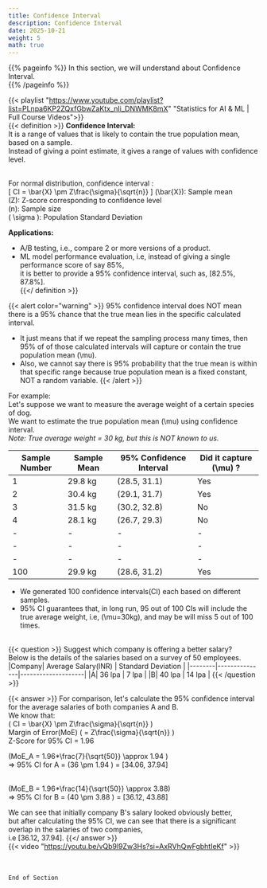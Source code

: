 ```yaml
---
title: Confidence Interval
description: Confidence Interval
date: 2025-10-21
weight: 5
math: true
---
```


{{% pageinfo %}}
In this section, we will understand about Confidence Interval. <br>
{{% /pageinfo %}}

{{< playlist "https://www.youtube.com/playlist?list=PLnpa6KP2ZQxfGbwZaKtx_nIi_DNWMK8mX" 
        "Statistics for AI & ML | Full Course Videos">}}
<br>
{{< definition >}}
**Confidence Interval:** <br>
It is a range of values that is likely to contain the true population mean, based on a sample. <br>
Instead of giving a point estimate, it gives a range of values with confidence level. <br><br>

For normal distribution, confidence interval : <br>
\[ CI = \bar{X} \pm Z\frac{\sigma}{\sqrt{n}} \]
\(\bar{X}\): Sample mean <br>
\(Z\): Z-score corresponding to confidence level <br>
\(n\): Sample size <br>
\( \sigma \): Population Standard Deviation <br>

**Applications:** <br>
- A/B testing, i.e., compare 2 or more versions of a product.
- ML model performance evaluation, i.e, instead of giving a single performance score of say 85%, <br>
it is better to provide a 95% confidence interval, such as, [82.5%, 87.8%]. <br>
{{</ definition >}}

{{< alert color="warning" >}}
95% confidence interval does NOT mean there is a 95% chance that the true mean lies in the specific calculated interval.<br>
- It just means that if we repeat the sampling process many times, then 95% of of those calculated intervals will capture 
or contain the true population mean \(\mu\).
- Also, we cannot say there is 95% probability that the true mean is within that specific range because true population 
mean is a fixed constant, NOT a random variable.
{{< /alert >}}

For example: <br>
Let's suppose we want to measure the average weight of a certain species of dog. <br>
We want to estimate the true population
mean \(\mu\) using confidence interval. <br>
*Note: True average weight = 30 kg, but this is NOT known to us.*

| Sample Number | Sample Mean | 95% Confidence Interval | Did it capture \(\mu\) ? |
|---------------|-------------|-------------------------|--------------------------|
| 1             | 29.8 kg     | (28.5, 31.1)            | Yes                      |
| 2             | 30.4 kg     | (29.1, 31.7)            | Yes                      |
| 3             | 31.5 kg     | (30.2, 32.8)            | No                       |
| 4             | 28.1 kg     | (26.7, 29.3)            | No                      |
| -             | -           | -                       | -                        |
| -             | -           | -                       | -                        |
| -             | -           | -                       | -                        |
| 100           | 29.9 kg     | (28.6, 31.2)            | Yes                      |

- We generated 100 confidence intervals(CI) each based on different samples.
- 95% CI guarantees that, in long run, 95 out of 100 CIs will include the true average weight, i.e, \(\mu=30kg\),
and may be will miss 5 out of 100 times.
<br><br>

{{< question >}}
Suggest which company is offering a better salary? <br>
Below is the details of the salaries based on a survey of 50 employees. <br>
|Company| Average Salary(INR) | Standard Deviation |
|--------|---------------|--------------------|
|A| 36 lpa | 7 lpa |
|B| 40 lpa | 14 lpa |
{{< /question >}}

{{< answer >}}
For comparison, let's calculate the 95% confidence interval for the average salaries of both companies A and B. <br>
We know that: <br>
\( CI = \bar{X} \pm Z\frac{\sigma}{\sqrt{n}} \) <br>
Margin of Error(MoE) \( = Z\frac{\sigma}{\sqrt{n}} \) <br>
Z-Score for 95% CI = 1.96 <br>

\(MoE_A = 1.96*\frac{7}{\sqrt{50}} \approx 1.94 \) <br>
=> 95% CI for A = \(36 \pm 1.94 \) = [34.06, 37.94] <br><br>

\(MoE_B = 1.96*\frac{14}{\sqrt{50}} \approx 3.88\) <br>
=> 95% CI for B = \(40 \pm 3.88 \) = [36.12, 43.88] <br>

We can see that initially company B's salary looked obviously better, <br>
but after calculating the 95% CI, we can see that there is a significant overlap in the salaries of two companies,<br>
i.e [36.12, 37.94].
{{</ answer >}}
<br>
{{< video "https://youtu.be/vQb9l9Zw3Hs?si=AxRVhQwFgbhtIeKf" >}}

<br><br>
```End of Section```